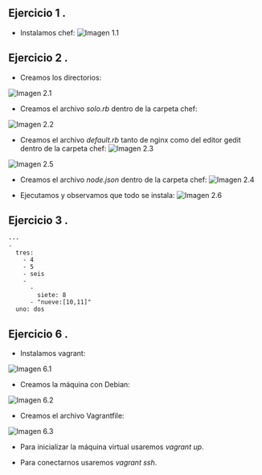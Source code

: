 Ejercicio 1 .
-------
* Instalamos chef:
![Imagen 1.1](https://www.dropbox.com/s/n1rzvo1ucv1nb51/1.1.png?dl=1)
 

Ejercicio 2 .
-------
* Creamos los directorios:

 ![Imagen 2.1](https://www.dropbox.com/s/88doiq7ikyvypzx/2.1.png?dl=1)

* Creamos el archivo *solo.rb* dentro de la carpeta chef:

 ![Imagen 2.2](https://www.dropbox.com/s/8v0rkeua5lwet8i/2.2.png?dl=1)

* Creamos el archivo *default.rb* tanto de nginx como del editor gedit dentro de la carpeta chef:
![Imagen 2.3](https://www.dropbox.com/s/m7vmvnwhdjod9sr/2.3.png?dl=1)

 ![Imagen 2.5](https://www.dropbox.com/s/g5pec5di3wkuh8v/2.5.png?dl=1)

* Creamos el archivo *node.json* dentro de la carpeta chef:
![Imagen 2.4](https://www.dropbox.com/s/wpi3blfr0b51276/2.4.png?dl=1)

* Ejecutamos y observamos que todo se instala:
![Imagen 2.6](https://www.dropbox.com/s/kolmc5yx3h4zv6s/2.6.png?dl=1)

Ejercicio 3 .
-------
~~~
--- 
- 
  tres: 
    - 4
    - 5
    - seis
    - 
      - 
        siete: 8
      - "nueve:[10,11]"
  uno: dos
~~~


Ejercicio 6 .
-------
* Instalamos vagrant:

 ![Imagen 6.1](https://www.dropbox.com/s/c3ecosf12059wrh/6.1.png?dl=1)

* Creamos la máquina con Debian:

 ![Imagen 6.2](https://www.dropbox.com/s/knmqloqaa2m1l6o/6.2.png?dl=1)

* Creamos el archivo Vagrantfile:

 ![Imagen 6.3](https://www.dropbox.com/s/qyzkfd93m1l9gdz/6.3.png?dl=1)

* Para inicializar la máquina virtual usaremos *vagrant up*.

* Para conectarnos usaremos *vagrant ssh*.
